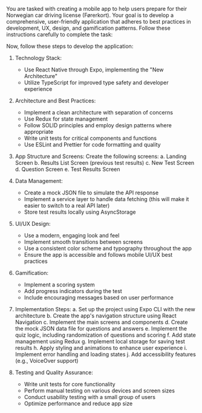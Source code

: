 You are tasked with creating a mobile app to help users prepare for their Norwegian car driving license (Førerkort). Your goal is to develop a comprehensive, user-friendly application that adheres to best practices in development, UX, design, and gamification patterns. Follow these instructions carefully to complete the task:

Now, follow these steps to develop the application:

1. Technology Stack:
   - Use React Native through Expo, implementing the "New Architecture"
   - Utilize TypeScript for improved type safety and developer experience

2. Architecture and Best Practices:
   - Implement a clean architecture with separation of concerns
   - Use Redux for state management
   - Follow SOLID principles and employ design patterns where appropriate
   - Write unit tests for critical components and functions
   - Use ESLint and Prettier for code formatting and quality

3. App Structure and Screens:
   Create the following screens:
   a. Landing Screen
   b. Results List Screen (previous test results)
   c. New Test Screen
   d. Question Screen
   e. Test Results Screen

4. Data Management:
   - Create a mock JSON file to simulate the API response
   - Implement a service layer to handle data fetching (this will make it easier to switch to a real API later)
   - Store test results locally using AsyncStorage

5. UI/UX Design:
   - Use a modern, engaging look and feel
   - Implement smooth transitions between screens
   - Use a consistent color scheme and typography throughout the app
   - Ensure the app is accessible and follows mobile UI/UX best practices

6. Gamification:
   - Implement a scoring system
   - Add progress indicators during the test
   - Include encouraging messages based on user performance

7. Implementation Steps:
   a. Set up the project using Expo CLI with the new architecture
   b. Create the app's navigation structure using React Navigation
   c. Implement the main screens and components
   d. Create the mock JSON data file for questions and answers
   e. Implement the quiz logic, including randomization of questions and scoring
   f. Add state management using Redux
   g. Implement local storage for saving test results
   h. Apply styling and animations to enhance user experience
   i. Implement error handling and loading states
   j. Add accessibility features (e.g., VoiceOver support)

8. Testing and Quality Assurance:
   - Write unit tests for core functionality
   - Perform manual testing on various devices and screen sizes
   - Conduct usability testing with a small group of users
   - Optimize performance and reduce app size
